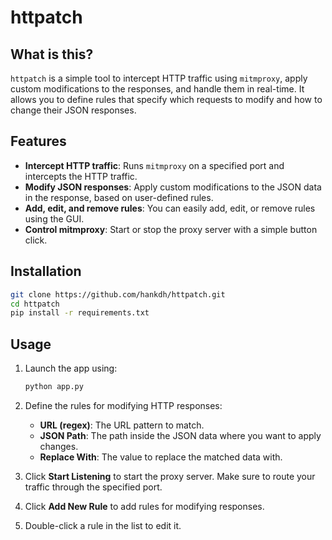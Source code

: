 # httpatch

## What is this?

`httpatch` is a simple tool to intercept HTTP traffic using `mitmproxy`, apply custom modifications to the responses, and handle them in real-time. It allows you to define rules that specify which requests to modify and how to change their JSON responses.

## Features

- **Intercept HTTP traffic**: Runs `mitmproxy` on a specified port and intercepts the HTTP traffic.
- **Modify JSON responses**: Apply custom modifications to the JSON data in the response, based on user-defined rules.
- **Add, edit, and remove rules**: You can easily add, edit, or remove rules using the GUI.
- **Control mitmproxy**: Start or stop the proxy server with a simple button click.

## Installation
```bash
git clone https://github.com/hankdh/httpatch.git
cd httpatch
pip install -r requirements.txt
```
## Usage

1. Launch the app using:

   ```bash
   python app.py
   ```

2. Define the rules for modifying HTTP responses:
   - **URL (regex)**: The URL pattern to match.
   - **JSON Path**: The path inside the JSON data where you want to apply changes.
   - **Replace With**: The value to replace the matched data with.

3. Click **Start Listening** to start the proxy server. Make sure to route your traffic through the specified port.

4. Click **Add New Rule** to add rules for modifying responses.

5. Double-click a rule in the list to edit it.

